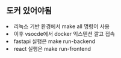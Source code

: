 ## 도커 있어야됨

<li> 리눅스 기반 환경에서 make all 명령어 사용
<li> 이후 vsocde에서 docker 익스텐션 깔고 접속
<li> fastapi 실행은 make run-backend
<li> react 실행은 make run-frontend

